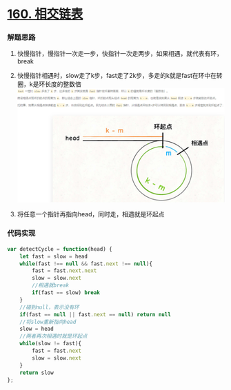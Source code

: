 # [160. 相交链表](https://leetcode-cn.com/problems/intersection-of-two-linked-lists/)

### 解题思路

1. 快慢指针，慢指针一次走一步，快指针一次走两步，如果相遇，就代表有环，break

2. 快慢指针相遇时，slow走了k步，fast走了2k步，多走的k就是fast在环中在转圈，k是环长度的整数倍
![](img/2022-01-04-17-31-02.png)

3. 将任意一个指针再指向head，同时走，相遇就是环起点

### 代码实现

```js
var detectCycle = function(head) {
    let fast = slow = head
    while(fast !== null && fast.next !== null){
        fast = fast.next.next
        slow = slow.next
        //相遇就break
        if(fast == slow) break
    }
    //碰到null，表示没有环
    if(fast == null || fast.next == null) return null
    //将slow重新指向head
    slow = head
    //两者再次相遇时就是环起点
    while(slow != fast){
        fast = fast.next
        slow = slow.next
    }
    return slow
};
```

